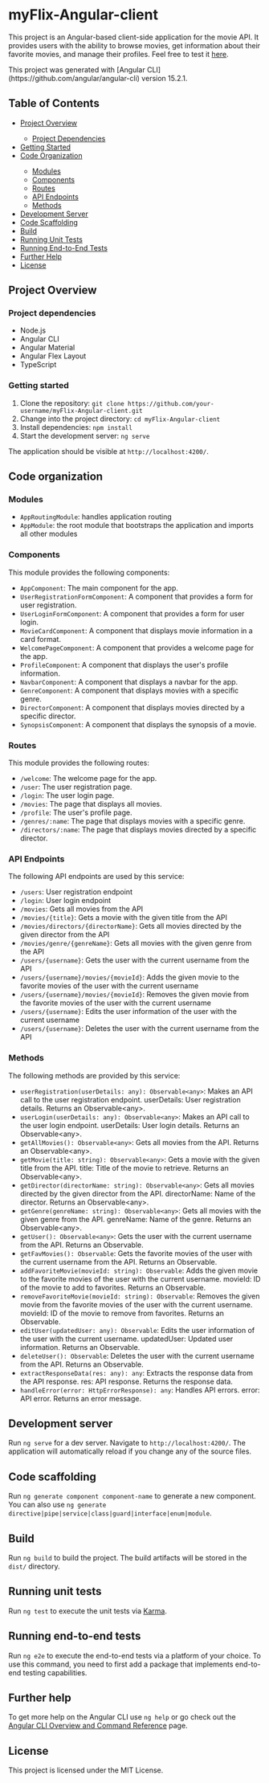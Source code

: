 <h1>myFlix-Angular-client</h1>
<p>This project is an Angular-based client-side application for the movie API. It provides users with the ability to browse movies, get information about their favorite movies, and manage their profiles. Feel free to test it <a href="https://wentdavid.github.io/myFlix-Angular-client/">here</a>.</p>

<p>This project was generated with [Angular CLI](https://github.com/angular/angular-cli) version 15.2.1.</p>

<h2>Table of Contents</h2>
<ul>
  <li><a href="https://github.com/wentdavid/myFlix-Angular-client#project-overview">Project Overview</a></li>
  <ul>
    <li><a href="https://github.com/wentdavid/myFlix-Angular-client#project-dependencies">Project Dependencies</a></li>
  </ul>
  <li><a href="https://github.com/wentdavid/myFlix-Angular-client#getting-started">Getting Started</a></li>
  <li><a href="https://github.com/wentdavid/myFlix-Angular-client#code-organization">Code Organization</a></li>
  <ul>
    <li><a href="https://github.com/wentdavid/myFlix-Angular-client#modules">Modules</a></li>
    <li><a href="https://github.com/wentdavid/myFlix-Angular-client#components">Components</a></li>
    <li><a href="https://github.com/wentdavid/myFlix-Angular-client#routes">Routes</a></li>
    <li><a href="https://github.com/wentdavid/myFlix-Angular-client#api-endpoints">API Endpoints</a></li>
    <li><a href="https://github.com/wentdavid/myFlix-Angular-client#methods">Methods</a></li>
  </ul>
  <li><a href="https://github.com/wentdavid/myFlix-Angular-client#development-server">Development Server</a></li>
  <li><a href="https://github.com/wentdavid/myFlix-Angular-client#code-scaffolding">Code Scaffolding</a></li>
  <li><a href="https://github.com/wentdavid/myFlix-Angular-client#build">Build</a></li>
  <li><a href="https://github.com/wentdavid/myFlix-Angular-client#running-unit-tests">Running Unit Tests</a></li>
  <li><a href="https://github.com/wentdavid/myFlix-Angular-client#running-end-to-end-tests">Running End-to-End Tests</a></li>
  <li><a href="https://github.com/wentdavid/myFlix-Angular-client#further-help">Further Help</a></li>
  <li><a href="https://github.com/wentdavid/myFlix-Angular-client#license">License</a></li>
</ul>

<h2>Project Overview</h2>
  <h3>Project dependencies</h3>
<ul>
  <li>Node.js</li>
  <li>Angular CLI</li>
  <li>Angular Material</li>
  <li>Angular Flex Layout</li>
  <li>TypeScript</li>
</ul>

<h3>Getting started</h3>
<ol>
  <li>Clone the repository: <code>git clone https://github.com/your-username/myFlix-Angular-client.git</code></li>
  <li>Change into the project directory: <code>cd myFlix-Angular-client</code></li>
  <li>Install dependencies: <code>npm install</code></li>
  <li>Start the development server: <code>ng serve</code></li>
</ol>
<p>The application should be visible at <code>http://localhost:4200/</code>.</p>

<h2>Code organization</h2>

<h3 id="modules">Modules</h3>
<ul>
  <li><code>AppRoutingModule</code>: handles application routing</li>
  <li><code>AppModule</code>: the root module that bootstraps the application and imports all other modules</li>
</ul>

<h3 id="components">Components</h3>
<p>This module provides the following components:</p>
<ul>
  <li><code>AppComponent</code>: The main component for the app.</li>
  <li><code>UserRegistrationFormComponent</code>: A component that provides a form for user registration.</li>
  <li><code>UserLoginFormComponent</code>: A component that provides a form for user login.</li>
  <li><code>MovieCardComponent</code>: A component that displays movie information in a card format.</li>
  <li><code>WelcomePageComponent</code>: A component that provides a welcome page for the app.</li>
  <li><code>ProfileComponent</code>: A component that displays the user's profile information.</li>
  <li><code>NavbarComponent</code>: A component that displays a navbar for the app.</li>
  <li><code>GenreComponent</code>: A component that displays movies with a specific genre.</li>
  <li><code>DirectorComponent</code>: A component that displays movies directed by a specific director.</li>
  <li><code>SynopsisComponent</code>: A component that displays the synopsis of a movie.</li>
</ul>

<h3 id="routes">Routes</h3>
<p>This module provides the following routes:</p>
<ul>
  <li><code>/welcome</code>: The welcome page for the app.</li>
  <li><code>/user</code>: The user registration page.</li>
    <li><code>/login</code>: The user login page.</li>
  <li><code>/movies</code>: The page that displays all movies.</li>
  <li><code>/profile</code>: The user's profile page.</li>
  <li><code>/genres/:name</code>: The page that displays movies with a specific genre.</li>
  <li><code>/directors/:name</code>: The page that displays movies directed by a specific director.</li>
</ul>

<h3 id="api-endpoints">API Endpoints</h3>
<p>The following API endpoints are used by this service:</p>
<ul>
  <li><code>/users</code>: User registration endpoint</li>
  <li><code>/login</code>: User login endpoint</li>
  <li><code>/movies</code>: Gets all movies from the API</li>
  <li><code>/movies/{title}</code>: Gets a movie with the given title from the API</li>
  <li><code>/movies/directors/{directorName}</code>: Gets all movies directed by the given director from the API</li>
  <li><code>/movies/genre/{genreName}</code>: Gets all movies with the given genre from the API</li>
  <li><code>/users/{username}</code>: Gets the user with the current username from the API</li>
  <li><code>/users/{username}/movies/{movieId}</code>: Adds the given movie to the favorite movies of the user with the current username</li>
  <li><code>/users/{username}/movies/{movieId}</code>: Removes the given movie from the favorite movies of the user with the current username</li>
  <li><code>/users/{username}</code>: Edits the user information of the user with the current username</li>
  <li><code>/users/{username}</code>: Deletes the user with the current username from the API</li>
</ul>

<h3 id="methods">Methods</h3>
<p>The following methods are provided by this service:</p>
<ul>
  <li><code>userRegistration(userDetails: any): Observable&lt;any&gt;</code>: Makes an API call to the user registration endpoint. userDetails: User registration details. Returns an Observable&lt;any&gt;.</li>
  <li><code>userLogin(userDetails: any): Observable&lt;any&gt;</code>: Makes an API call to the user login endpoint. userDetails: User login details. Returns an Observable&lt;any&gt;.</li>
  <li><code>getAllMovies(): Observable&lt;any&gt;</code>: Gets all movies from the API. Returns an Observable&lt;any&gt;.</li>
  <li><code>getMovie(title: string): Observable&lt;any&gt;</code>: Gets a movie with the given title from the API. title: Title of the movie to retrieve. Returns an Observable&lt;any&gt;.</li>
  <li><code>getDirector(directorName: string): Observable&lt;any&gt;</code>: Gets all movies directed by the given director from the API. directorName: Name of the director. Returns an Observable&lt;any&gt;.</li>
  <li><code>getGenre(genreName: string): Observable&lt;any&gt;</code>: Gets all movies with the given genre from the API. genreName: Name of the genre. Returns an Observable&lt;any&gt;.</li>
  <li><code>getUser(): Observable&lt;any&gt;</code>: Gets the user with the current username from the API. Returns an Observable<any>.</li>
<li><code>getFavMovies(): Observable<any></code>: Gets the favorite movies of the user with the current username from the API. Returns an Observable<any>.</li>
<li><code>addFavoriteMovie(movieId: string): Observable<any></code>: Adds the given movie to the favorite movies of the user with the current username. movieId: ID of the movie to add to favorites. Returns an Observable<any>.</li>
<li><code>removeFavoriteMovie(movieId: string): Observable<any></code>: Removes the given movie from the favorite movies of the user with the current username. movieId: ID of the movie to remove from favorites. Returns an Observable<any>.</li>
<li><code>editUser(updatedUser: any): Observable<any></code>: Edits the user information of the user with the current username. updatedUser: Updated user information. Returns an Observable<any>.</li>
<li><code>deleteUser(): Observable<any></code>: Deletes the user with the current username from the API. Returns an Observable<any>.</li>
<li><code>extractResponseData(res: any): any</code>: Extracts the response data from the API response. res: API response. Returns the response data.</li>
<li><code>handleError(error: HttpErrorResponse): any</code>: Handles API errors. error: API error. Returns an error message.</li>
</ul>
  
## Development server

Run `ng serve` for a dev server. Navigate to `http://localhost:4200/`. The application will automatically reload if you change any of the source files.

## Code scaffolding

Run `ng generate component component-name` to generate a new component. You can also use `ng generate directive|pipe|service|class|guard|interface|enum|module`.

## Build

Run `ng build` to build the project. The build artifacts will be stored in the `dist/` directory.

## Running unit tests

Run `ng test` to execute the unit tests via [Karma](https://karma-runner.github.io).

## Running end-to-end tests

Run `ng e2e` to execute the end-to-end tests via a platform of your choice. To use this command, you need to first add a package that implements end-to-end testing capabilities.

## Further help

To get more help on the Angular CLI use `ng help` or go check out the [Angular CLI Overview and Command Reference](https://angular.io/cli) page.
  
   <h2>License</h2>
<p>This project is licensed under the MIT License.</p>
